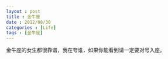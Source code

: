 ```yaml
---
layout : post
title : 金牛座
date : 2012/08/30
categories : [Life]
tags : [金牛座]
---
```

金牛座的女生都很靠谱，我在夸谁，如果你能看到请一定要对号入座。
